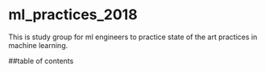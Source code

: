 # ml_practices_2018
This is study group for ml engineers to practice state of the art practices in machine learning.

##table of contents

